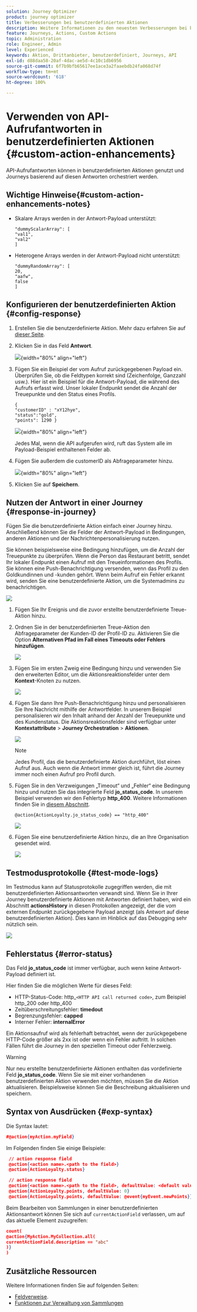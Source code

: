 ```yaml
---
solution: Journey Optimizer
product: journey optimizer
title: Verbesserungen bei benutzerdefinierten Aktionen
description: Weitere Informationen zu den neuesten Verbesserungen bei benutzerdefinierten Aktionen
feature: Journeys, Actions, Custom Actions
topic: Administration
role: Engineer, Admin
level: Experienced
keywords: Aktion, Drittanbieter, benutzerdefiniert, Journeys, API
exl-id: d88daa58-20af-4dac-ae5d-4c10c1db6956
source-git-commit: 6f7b9bfb65617ee1ace3a2faaebdb24fa068d74f
workflow-type: tm+mt
source-wordcount: '618'
ht-degree: 100%

---
```


# Verwenden von API-Aufrufantworten in benutzerdefinierten Aktionen {#custom-action-enhancements}

API-Aufrufantworten können in benutzerdefinierten Aktionen genutzt und Journeys basierend auf diesen Antworten orchestriert werden.

<!--
You can now leverage API call responses in custom actions and orchestrate your journeys based on these responses.

This capability was previously only available when using data sources. You can now use it with custom actions. 
-->

## Wichtige Hinweise{#custom-action-enhancements-notes}

<!--
* Custom actions should only be used with private or internal endpoints, and used with an appropriate capping or throttling limit. See [this page](../configuration/external-systems.md). 
-->

* Skalare Arrays werden in der Antwort-Payload unterstützt:

  ```
  "dummyScalarArray": [
  "val1",
  "val2"
  ]
  ```

* Heterogene Arrays werden in der Antwort-Payload nicht unterstützt:

  ```
  "dummyRandomArray": [
  20,
  "aafw",
  false
  ]
  ```

<!--
## Best practices{#custom-action-enhancements-best-practices}

A capping limit of 5000 calls/s is defined for all custom actions. This limit has been set based on customers usage, to protect external endpoints targeted by custom actions. You need to take this into account in your audience-based journeys by defining an appropriate reading rate (5000 profiles/s when custom actions are used). If needed, you can override this setting by defining a greater capping or throttling limit through our Capping/Throttling APIs. See [this page](../configuration/external-systems.md).

You should not target public endpoints with custom actions for various reasons:

* Without proper capping or throttling, there is a risk of sending too many calls to a public endpoint that may not support such volume.
* Profile data can be sent through custom actions, so targeting a public endpoint could lead to inadvertently sharing personal information externally.
* You have no control on the data being returned by public endpoints. If an endpoint changes its API or starts sending incorrect information, those will be made available in communications sent, with potential negative impacts.
-->

<!--
## Define the custom action {#define-custom-action}

When defining the custom action, two enhancements have been made available: the addition of the GET method and the new payload response field. The other options and parameters are unchanged. See [this page](../action/about-custom-action-configuration.md).

### Endpoint configuration {#endpoint-configuration}

The **URL configuration** section has been renamed **Endpoint configuration**.

In the **Method** drop-down, you can now select **GET**.

![](assets/action-response1.png){width="70%" align="left"}

### Payloads {#payloads-new}

The **Action parameters** section has been renamed **Payloads**. Two fields are available:

* The **Request** field: this field is only available for POST and PUT calling methods.
* The **Response** field: this is the new capability. This field as available for all calling methods.

>[!NOTE]
> 
>Both these fields are optional.

![](assets/action-response2.png){width="70%" align="left"}
-->

## Konfigurieren der benutzerdefinierten Aktion {#config-response}

1. Erstellen Sie die benutzerdefinierte Aktion. Mehr dazu erfahren Sie auf [dieser Seite](../action/about-custom-action-configuration.md).

1. Klicken Sie in das Feld **Antwort**.

   ![](assets/action-response2.png){width="80%" align="left"}

1. Fügen Sie ein Beispiel der vom Aufruf zurückgegebenen Payload ein. Überprüfen Sie, ob die Feldtypen korrekt sind (Zeichenfolge, Ganzzahl usw.). Hier ist ein Beispiel für die Antwort-Payload, die während des Aufrufs erfasst wird. Unser lokaler Endpunkt sendet die Anzahl der Treuepunkte und den Status eines Profils.

   ```
   {
   "customerID" : "xY12hye",    
   "status":"gold",
   "points": 1290 }
   ```

   ![](assets/action-response4.png){width="80%" align="left"}

   Jedes Mal, wenn die API aufgerufen wird, ruft das System alle im Payload-Beispiel enthaltenen Felder ab.

1. Fügen Sie außerdem die customerID als Abfrageparameter hinzu.

   ![](assets/action-response9.png){width="80%" align="left"}

1. Klicken Sie auf **Speichern**.

## Nutzen der Antwort in einer Journey {#response-in-journey}

Fügen Sie die benutzerdefinierte Aktion einfach einer Journey hinzu. Anschließend können Sie die Felder der Antwort-Payload in Bedingungen, anderen Aktionen und der Nachrichtenpersonalisierung nutzen.

Sie können beispielsweise eine Bedingung hinzufügen, um die Anzahl der Treuepunkte zu überprüfen. Wenn die Person das Restaurant betritt, sendet Ihr lokaler Endpunkt einen Aufruf mit den Treueinformationen des Profils. Sie können eine Push-Benachrichtigung versenden, wenn das Profil zu den Goldkundinnen und -kunden gehört. Wenn beim Aufruf ein Fehler erkannt wird, senden Sie eine benutzerdefinierte Aktion, um die Systemadmins zu benachrichtigen.

![](assets/action-response5.png)

1. Fügen Sie Ihr Ereignis und die zuvor erstellte benutzerdefinierte Treue-Aktion hinzu.

1. Ordnen Sie in der benutzerdefinierten Treue-Aktion den Abfrageparameter der Kunden-ID der Profil-ID zu. Aktivieren Sie die Option **Alternativen Pfad im Fall eines Timeouts oder Fehlers hinzufügen**.

   ![](assets/action-response10.png)

1. Fügen Sie im ersten Zweig eine Bedingung hinzu und verwenden Sie den erweiterten Editor, um die Aktionsreaktionsfelder unter dem **Kontext**-Knoten zu nutzen.

   ![](assets/action-response6.png)

1. Fügen Sie dann Ihre Push-Benachrichtigung hinzu und personalisieren Sie Ihre Nachricht mithilfe der Antwortfelder. In unserem Beispiel personalisieren wir den Inhalt anhand der Anzahl der Treuepunkte und des Kundenstatus. Die Aktionsreaktionsfelder sind verfügbar unter **Kontextattribute** > **Journey Orchestration** > **Aktionen**.

   ![](assets/action-response8.png)

   >[!NOTE]
   >
   >Jedes Profil, das die benutzerdefinierte Aktion durchführt, löst einen Aufruf aus. Auch wenn die Antwort immer gleich ist, führt die Journey immer noch einen Aufruf pro Profil durch.

1. Fügen Sie in den Verzweigungen „Timeout“ und „Fehler“ eine Bedingung hinzu und nutzen Sie das integrierte Feld **jo_status_code**. In unserem Beispiel verwenden wir den Fehlertyp
   **http_400**. Weitere Informationen finden Sie in [diesem Abschnitt](#error-status).

   ```
   @action{ActionLoyalty.jo_status_code} == "http_400"
   ```

   ![](assets/action-response7.png)

1. Fügen Sie eine benutzerdefinierte Aktion hinzu, die an Ihre Organisation gesendet wird.

   ![](assets/action-response11.png)

## Testmodusprotokolle {#test-mode-logs}

Im Testmodus kann auf Statusprotokolle zugegriffen werden, die mit benutzerdefinierten Aktionsantworten verwandt sind. Wenn Sie in Ihrer Journey benutzerdefinierte Aktionen mit Antworten definiert haben, wird ein Abschnitt **actionsHistory** in diesen Protokollen angezeigt, der die vom externen Endpunkt zurückgegebene Payload anzeigt (als Antwort auf diese benutzerdefinierten Aktion). Dies kann im Hinblick auf das Debugging sehr nützlich sein.

![](assets/action-response12.png)

## Fehlerstatus {#error-status}

Das Feld **jo_status_code** ist immer verfügbar, auch wenn keine Antwort-Payload definiert ist.

Hier finden Sie die möglichen Werte für dieses Feld:

* HTTP-Status-Code: http_`<HTTP API call returned code>`, zum Beispiel http_200 oder http_400
* Zeitüberschreitungsfehler: **timedout**
* Begrenzungsfehler: **capped**
* Interner Fehler: **internalError**

Ein Aktionsaufruf wird als fehlerhaft betrachtet, wenn der zurückgegebene HTTP-Code größer als 2xx ist oder wenn ein Fehler auftritt. In solchen Fällen führt die Journey in den speziellen Timeout oder Fehlerzweig.

>[!WARNING]
>
>Nur neu erstellte benutzerdefinierte Aktionen enthalten das vordefinierte Feld **jo_status_code**. Wenn Sie sie mit einer vorhandenen benutzerdefinierten Aktion verwenden möchten, müssen Sie die Aktion aktualisieren. Beispielsweise können Sie die Beschreibung aktualisieren und speichern.

## Syntax von Ausdrücken  {#exp-syntax}

Die Syntax lautet:

```json
#@action{myAction.myField} 
```

Im Folgenden finden Sie einige Beispiele:

```json
 // action response field
 @action{<action name>.<path to the field>}
 @action{ActionLoyalty.status}
```

```json
 // action response field
 @action{<action name>.<path to the field>, defaultValue: <default value expression>}
 @action{ActionLoyalty.points, defaultValue: 0}
 @action{ActionLoyalty.points, defaultValue: @event{myEvent.newPoints}}
```

Beim Bearbeiten von Sammlungen in einer benutzerdefinierten Aktionsantwort können Sie sich auf `currentActionField` verlassen, um auf das aktuelle Element zuzugreifen:

```json
count(
@action{MyAction.MyCollection.all(
currentActionField.description == "abc"
)}
)
```

## Zusätzliche Ressourcen

Weitere Informationen finden Sie auf folgenden Seiten:

* [Feldverweise](../building-journeys/expression/field-references.md).
* [Funktionen zur Verwaltung von Sammlungen](../building-journeys/expression/collection-management-functions.md)
